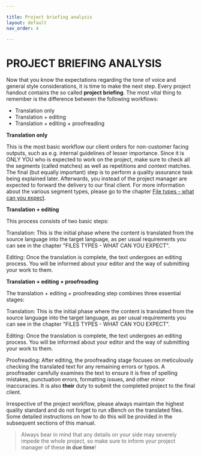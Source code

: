 ```yaml
---

title: Project briefing analysis
layout: default
nav_order: 4

---
```

PROJECT BRIEFING ANALYSIS
===============
Now that you know the expectations regarding the tone of voice and general style considerations, it is time to make the next step. Every project handout contains the so called **project briefing**. 
The most vital thing to remember is the difference between the following workflows:

* Translation only
* Translation + editing
* Translation + editing + proofreading

**Translation only**

This is the most basic workflow our client orders for non-customer facing outputs, such as e.g. internal guidelines of lesser importance. Since it is ONLY YOU who is expected to work on the project,
make sure to check all the segments (called matches) as well as repetitions and context matches. The final (but equally important) step is to perform a quality assurance task being explained later. Afterwards, you instead of the project manager are expected to 
forward the delivery to our final client. For more information about the various segment types, please go to the chapter [File types - what can you expect](File_types_what_can_you_expect.md).

**Translation + editing**

This process consists of two basic steps:

Translation: This is the initial phase where the content is translated from the source language into the target language, as per usual requirements you can see in the chapter "FILES TYPES - WHAT CAN YOU EXPECT".

Editing: Once the translation is complete, the text undergoes an editing process. You will be informed about your editor and the way of submitting your work to them.

**Translation + editing + proofreading**

The translation + editing + proofreading step combines three essential stages:

Translation: This is the initial phase where the content is translated from the source language into the target language, as per usual requirements you can see in the chapter "FILES TYPES - WHAT CAN YOU EXPECT". 

Editing: Once the translation is complete, the text undergoes an editing process. You will be informed about your editor and the way of submitting your work to them.

Proofreading: After editing, the proofreading stage focuses on meticulously checking the translated text for any remaining errors or typos. A proofreader carefully examines the text to ensure it is free of spelling mistakes, punctuation errors, formatting issues, and other minor inaccuracies.
It is also **their** duty to submit the completed project to the final client.

Irrespective of the project workflow, please always maintain the highest quality standard and do not forget to run xBench on the translated files. Some detailed instructions on how to do this will be provided in the subsequent
sections of this manual.

 > Always bear in mind that any details on your side may severely impede the whole project, so make sure to inform your project manager of these **in due time**!

